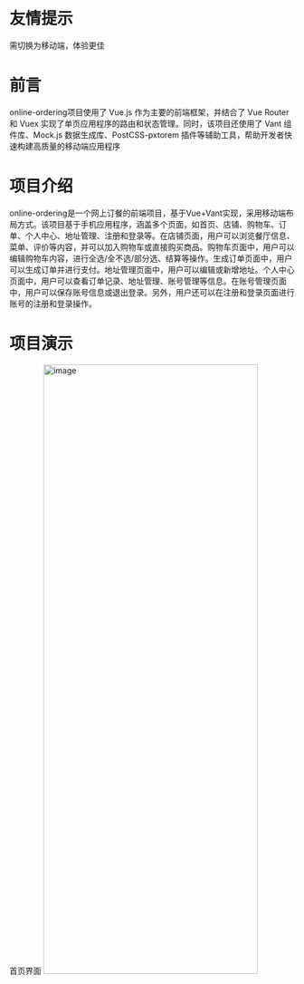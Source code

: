 # 友情提示
需切换为移动端，体验更佳

# 前言
online-ordering项目使用了 Vue.js 作为主要的前端框架，并结合了 Vue Router 和 Vuex 实现了单页应用程序的路由和状态管理。同时，该项目还使用了 Vant 组件库、Mock.js 数据生成库、PostCSS-pxtorem 插件等辅助工具，帮助开发者快速构建高质量的移动端应用程序

# 项目介绍
online-ordering是一个网上订餐的前端项目，基于Vue+Vant实现，采用移动端布局方式。该项目基于手机应用程序，涵盖多个页面，如首页、店铺、购物车、订单、个人中心、地址管理、注册和登录等。在店铺页面，用户可以浏览餐厅信息、菜单、评价等内容，并可以加入购物车或直接购买商品。购物车页面中，用户可以编辑购物车内容，进行全选/全不选/部分选、结算等操作。生成订单页面中，用户可以生成订单并进行支付。地址管理页面中，用户可以编辑或新增地址。个人中心页面中，用户可以查看订单记录、地址管理、账号管理等信息。在账号管理页面中，用户可以保存账号信息或退出登录。另外，用户还可以在注册和登录页面进行账号的注册和登录操作。

# 项目演示
首页界面
<img width="379" height="1076" alt="image" src="https://github.com/user-attachments/assets/08adfebb-9a97-4b6d-845c-378256cbcf82" />

